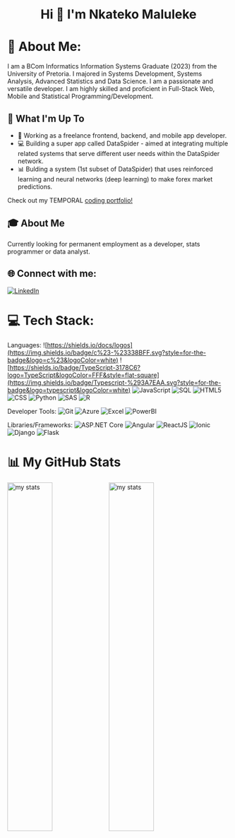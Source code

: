 <h1 align="center">Hi 👋 I'm Nkateko Maluleke</h1>

# 💫 About Me:
I am a BCom Informatics Information Systems Graduate (2023) from the University of Pretoria. I majored in Systems Development, Systems Analysis, Advanced Statistics and Data Science.
I am a passionate and versatile developer. I am highly skilled and proficient in Full-Stack Web, Mobile and Statistical Programming/Development.

## 🚀 What I'm Up To

- 👷 Working as a freelance frontend, backend, and mobile app developer.
- 💻 Building a super app called DataSpider - aimed at integrating multiple related systems that serve different user needs within the DataSpider network.
- 📊 Bulding a system (1st subset of DataSpider) that uses reinforced learning and neural networks (deep learning) to make forex market predictions.

Check out my TEMPORAL [coding portfolio!](https://nkateko117.github.io/)

## 🎓 About Me

Currently looking for permanent employment as a developer, stats programmer or data analyst.

## 🌐 Connect with me:
[![LinkedIn](https://img.shields.io/badge/LinkedIn-%230077B5.svg?logo=linkedin&logoColor=white)](https://www.linkedin.com/in/nkateko117/)
# 💻 Tech Stack:
Languages: 
![https://shields.io/docs/logos](https://img.shields.io/badge/c%23-%23338BFF.svg?style=for-the-badge&logo=c%23&logoColor=white)
![https://shields.io/badge/TypeScript-3178C6?logo=TypeScript&logoColor=FFF&style=flat-square](https://img.shields.io/badge/Typescript-%293A7EAA.svg?style=for-the-badge&logo=typescript&logoColor=white)
![JavaScript](https://img.shields.io/badge/javascript-%23323330.svg?style=for-the-badge&logo=javascript&logoColor=%23F7DF1E) 
![SQL](https://img.shields.io/badge/sql-%2307405e.svg?style=for-the-badge&logo=postgresql&logoColor=white) 
![HTML5](https://img.shields.io/badge/html5-%23E34F26.svg?style=for-the-badge&logo=html5&logoColor=white) 
![CSS](https://img.shields.io/badge/css-%231572B6.svg?style=for-the-badge&logo=css3&logoColor=white) 
![Python](https://img.shields.io/badge/python-%233776AB.svg?style=for-the-badge&logo=python&logoColor=white) 
![SAS](https://img.shields.io/badge/SAS-%2300A699?style=for-the-badge&logo=SAS&logoColor=white)
![R](https://img.shields.io/badge/R-%28276EFF.svg?style=for-the-badge&logo=R-lang&logoColor=white)

Developer Tools: 
![Git](https://img.shields.io/badge/git-%23F05033.svg?style=for-the-badge&logo=git&logoColor=white)
![Azure](https://img.shields.io/badge/Microsoft_Azure-0078D4?style=for-the-badge&logo=microsoft-azure&logoColor=white) 
![Excel](https://img.shields.io/badge/Excel-%243498DB.svg?style=for-the-badge&logo=Excel&logoColor=white)
![PowerBI](https://img.shields.io/badge/PowerBI-F2C811?style=for-the-badge&logo=powerbi&logoColor=black) 

Libraries/Frameworks: 
![ASP.NET Core](https://img.shields.io/badge/ASP.NET_Core-%235C2D91.svg?style=for-the-badge&logo=.net&logoColor=white)
![Angular](https://img.shields.io/badge/angular-%23DD0031.svg?style=for-the-badge&logo=angular&logoColor=white)
![ReactJS](https://img.shields.io/badge/react-%2320232a.svg?style=for-the-badge&logo=react&logoColor=%2361DAFB)
![Ionic](https://img.shields.io/badge/ionic-%23323330.svg?style=for-the-badge&logo=ionic&logoColor=white)
![Django](https://img.shields.io/badge/django-%23092E20.svg?style=for-the-badge&logo=django&logoColor=white)
![Flask](https://img.shields.io/badge/Flask-%23000.svg?style=for-the-badge&logo=flask&logoColor=white)


# 📊 My GitHub Stats

<img alt="my stats" align="left" width="45%" src="https://github-readme-stats.vercel.app/api?username=nkateko117&show_icons=true&theme=merko"/>

<img alt="my stats" align="left" width="45%" src="https://github-readme-stats.vercel.app/api/top-langs/?username=nkateko117&layout=compact&langs_count=20&theme=merko&exclude_repo=Vehicle-Reviews-Analysis"/>

<!--
https://github.com/anuraghazra/github-readme-stats

**nkateko117/nkateko117** is a ✨ _special_ ✨ repository because its `README.md` (this file) appears on your GitHub profile.

Here are some ideas to get you started:

- 🔭 I’m currently working on ...
- 🌱 I’m currently learning ...
- 👯 I’m looking to collaborate on ...
- 🤔 I’m looking for help with ...
- 💬 Ask me about ...
- 📫 How to reach me: ...
- 😄 Pronouns: ...
- ⚡ Fun fact: ...
-->
